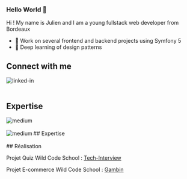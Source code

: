 ### Hello World 👋 
Hi ! My name is Julien and I am a young fullstack web developer from Bordeaux

- 🔭 Work on several frontend and backend projects using Symfony 5
- 🌱 Deep learning of design patterns

## Connect with me
[<img align="left" alt="linked-in" src="https://img.shields.io/badge/linkedin-%230077B5.svg?&style=for-the-badge&logo=linkedin&logoColor=white" />](https://www.linkedin.com/in/julien-paillassa/)
<br>
<br>
## Expertise
<img align="left" alt="medium" src="https://img.shields.io/badge/Php-%23316192.svg?&style=for-the-badge&logo=postgresql&logoColor=white" />
<br>
<br>
## Expertise
<img align="left" alt="medium" src="https://img.shields.io/badge/Php-%23316192.svg?&style=for-the-badge&logo=postgresql&logoColor=white" />
<br>
<br>
## Réalisation 
<p>Projet Quiz Wild Code School : <a href="https://tech-interview.couraillon.ovh/">Tech-Interview</a></p>
<p>Projet E-commerce Wild Code School : <a href="https://gambin.co/">Gambin</a></p>

